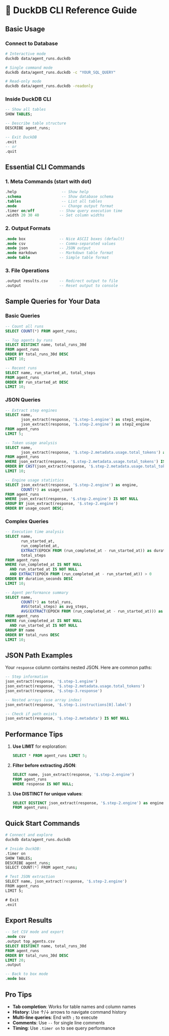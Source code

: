 # 🦆 DuckDB CLI Reference Guide

## Basic Usage

### Connect to Database
```zsh
# Interactive mode
duckdb data/agent_runs.duckdb

# Single command mode
duckdb data/agent_runs.duckdb -c "YOUR_SQL_QUERY"

# Read-only mode
duckdb data/agent_runs.duckdb -readonly
```

### Inside DuckDB CLI
```sql
-- Show all tables
SHOW TABLES;

-- Describe table structure
DESCRIBE agent_runs;

-- Exit DuckDB
.exit
-- or
.quit
```

## Essential CLI Commands

### 1. **Meta Commands (start with dot)**
```sql
.help                    -- Show help
.schema                  -- Show database schema
.tables                  -- List all tables
.mode                    -- Change output format
.timer on/off           -- Show query execution time
.width 20 30 40         -- Set column widths
```

### 2. **Output Formats**
```sql
.mode box               -- Nice ASCII boxes (default)
.mode csv               -- Comma-separated values
.mode json              -- JSON output
.mode markdown          -- Markdown table format
.mode table             -- Simple table format
```

### 3. **File Operations**
```sql
.output results.csv     -- Redirect output to file
.output                 -- Reset output to console
```

## Sample Queries for Your Data

### Basic Queries
```sql
-- Count all runs
SELECT COUNT(*) FROM agent_runs;

-- Top agents by runs
SELECT DISTINCT name, total_runs_30d 
FROM agent_runs 
ORDER BY total_runs_30d DESC 
LIMIT 10;

-- Recent runs
SELECT name, run_started_at, total_steps 
FROM agent_runs 
ORDER BY run_started_at DESC 
LIMIT 10;
```

### JSON Queries
```sql
-- Extract step engines
SELECT name, 
       json_extract(response, '$.step-1.engine') as step1_engine,
       json_extract(response, '$.step-2.engine') as step2_engine
FROM agent_runs 
LIMIT 5;

-- Token usage analysis
SELECT name,
       json_extract(response, '$.step-2.metadata.usage.total_tokens') as tokens
FROM agent_runs 
WHERE json_extract(response, '$.step-2.metadata.usage.total_tokens') IS NOT NULL
ORDER BY CAST(json_extract(response, '$.step-2.metadata.usage.total_tokens') AS INTEGER) DESC
LIMIT 10;

-- Engine usage statistics
SELECT json_extract(response, '$.step-2.engine') as engine,
       COUNT(*) as usage_count
FROM agent_runs 
WHERE json_extract(response, '$.step-2.engine') IS NOT NULL
GROUP BY json_extract(response, '$.step-2.engine')
ORDER BY usage_count DESC;
```

### Complex Queries
```sql
-- Execution time analysis
SELECT name,
       run_started_at,
       run_completed_at,
       EXTRACT(EPOCH FROM (run_completed_at - run_started_at)) as duration_seconds,
       total_steps
FROM agent_runs 
WHERE run_completed_at IS NOT NULL 
  AND run_started_at IS NOT NULL
  AND EXTRACT(EPOCH FROM (run_completed_at - run_started_at)) > 0
ORDER BY duration_seconds DESC
LIMIT 10;

-- Agent performance summary
SELECT name,
       COUNT(*) as total_runs,
       AVG(total_steps) as avg_steps,
       AVG(EXTRACT(EPOCH FROM (run_completed_at - run_started_at))) as avg_duration_seconds
FROM agent_runs 
WHERE run_completed_at IS NOT NULL 
  AND run_started_at IS NOT NULL
GROUP BY name
ORDER BY total_runs DESC
LIMIT 10;
```

## JSON Path Examples

Your `response` column contains nested JSON. Here are common paths:

```sql
-- Step information
json_extract(response, '$.step-1.engine')
json_extract(response, '$.step-2.metadata.usage.total_tokens')
json_extract(response, '$.step-3.response')

-- Nested arrays (use array index)
json_extract(response, '$.step-1.instructions[0].label')

-- Check if path exists
json_extract(response, '$.step-2.metadata') IS NOT NULL
```

## Performance Tips

1. **Use LIMIT** for exploration:
   ```sql
   SELECT * FROM agent_runs LIMIT 5;
   ```

2. **Filter before extracting JSON**:
   ```sql
   SELECT name, json_extract(response, '$.step-2.engine') 
   FROM agent_runs 
   WHERE response IS NOT NULL;
   ```

3. **Use DISTINCT for unique values**:
   ```sql
   SELECT DISTINCT json_extract(response, '$.step-2.engine') as engines
   FROM agent_runs;
   ```

## Quick Start Commands

```zsh
# Connect and explore
duckdb data/agent_runs.duckdb

# Inside DuckDB:
.timer on
SHOW TABLES;
DESCRIBE agent_runs;
SELECT COUNT(*) FROM agent_runs;

# Test JSON extraction
SELECT name, json_extract(response, '$.step-2.engine') 
FROM agent_runs 
LIMIT 5;

# Exit
.exit
```

## Export Results

```sql
-- Set CSV mode and export
.mode csv
.output top_agents.csv
SELECT DISTINCT name, total_runs_30d 
FROM agent_runs 
ORDER BY total_runs_30d DESC 
LIMIT 20;
.output

-- Back to box mode
.mode box
```

## Pro Tips

- **Tab completion**: Works for table names and column names
- **History**: Use ↑/↓ arrows to navigate command history  
- **Multi-line queries**: End with `;` to execute
- **Comments**: Use `--` for single line comments
- **Timing**: Use `.timer on` to see query performance

